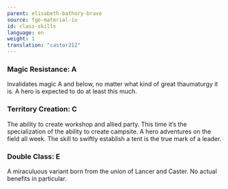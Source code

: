 ```yaml
---
parent: elisabeth-bathory-brave
source: fgo-material-iv
id: class-skills
language: en
weight: 1
translation: "castor212"
---
```


### Magic Resistance: A

Invalidates magic A and below, no matter what kind of great thaumaturgy it is.
A hero is expected to do at least this much.

### Territory Creation: C

The ability to create workshop and allied party.
This time it’s the specialization of the ability to create campsite. A hero adventures on the field all week. The skill to swiftly establish a tent is the true mark of a leader.

### Double Class: E

A miraculuous variant born from the union of Lancer and Caster.
No actual benefits in particular.
